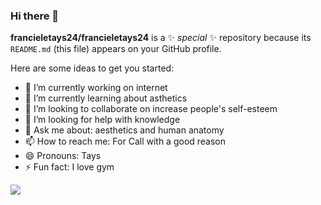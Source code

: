 ### Hi there 👋


**francieletays24/francieletays24** is a ✨ _special_ ✨ repository because its `README.md` (this file) appears on your GitHub profile.

Here are some ideas to get you started:

- 🔭 I’m currently working on internet
- 🌱 I’m currently learning about asthetics
- 👯 I’m looking to collaborate on increase people's self-esteem
- 🤔 I’m looking for help with knowledge
- 💬 Ask me about: aesthetics and human anatomy
- 📫 How to reach me: For Call with a good reason
- 😄 Pronouns: Tays
- ⚡ Fun fact: I love gym

![](https://media.tenor.com/AA6QBSVnSBMAAAAj/gym-gym-selfie.gif)

